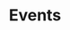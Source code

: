 ---
title: Events
published: true
featured_image_path: /uploads/brooklin-reading-jamesfrey.jpg
featured_image_position: 50
featured_image_credit: '[Beau Colburn](https://www.flickr.com/photos/beaucolburn/)'
page_heading: Upcoming Events
fancy_font: ''
include: events/list-future.html
aside: "_Please note that Brookline parking meters run **until 8pm** Monday through Saturday._"
---